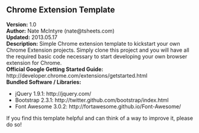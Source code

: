 <html>
    <head>
    </head>
    <body>
        <h2>Chrome Extension Template</h2>
        <div><b>Version:</b> 1.0</div>
        <div><b>Author:</b> Nate McIntyre (nate@tsheets.com)</div>
        <div><b>Updated:</b> 2013.05.17</div>
        <div><b>Description:</b> Simple Chrome extension template to kickstart your own Chrome Extension projects. Simply clone this project and you will have all the required basic code necessary to start developing your own browser extension for Chrome.</div>
        <div><b>Official Google Getting Started Guide:</b> http://developer.chrome.com/extensions/getstarted.html</div>
        <div><b>Bundled Software / Libraries:</b></div>
        <div>
            <ul>
                <li>jQuery 1.9.1: http://jquery.com/</li>
                <li>Bootstrap 2.3.1: http://twitter.github.com/bootstrap/index.html</li>
                <li>Font Awesome 3.0.2: http://fortawesome.github.io/Font-Awesome/</li>
            </ul>
        </div>
        <div>If you find this template helpful and can think of a way to improve it, please do so!</div>
    </body>
</html>